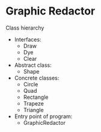 # Graphic Redactor
Class hierarchy
* Interfaces: 
  * Draw
  * Dye
  * Clear
* Abstract class:
  * Shape
* Concrete classes:
  * Circle
  * Quad
  * Rectangle
  * Trapeze
  * Triangle
* Entry point of program:
  * GraphicRedactor